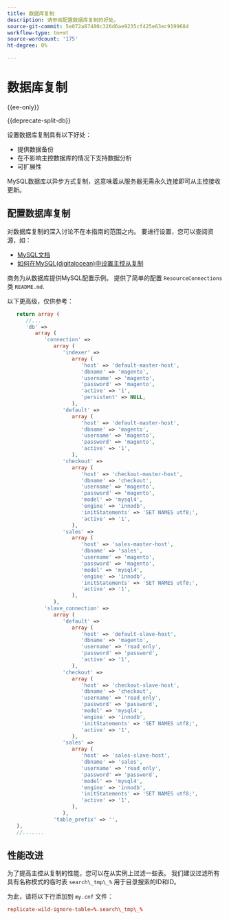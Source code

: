 ```yaml
---
title: 数据库复制
description: 请参阅配置数据库复制的好处。
source-git-commit: 5e072a87480c326d6ae9235cf425e63ec9199684
workflow-type: tm+mt
source-wordcount: '175'
ht-degree: 0%

---
```



# 数据库复制

{{ee-only}}

{{deprecate-split-db}}

设置数据库复制具有以下好处：

- 提供数据备份
- 在不影响主控数据库的情况下支持数据分析
- 可扩展性

MySQL数据库以异步方式复制，这意味着从服务器无需永久连接即可从主控接收更新。

## 配置数据库复制

对数据库复制的深入讨论不在本指南的范围之内。 要进行设置，您可以查阅资源，如：

- [MySQL文档](https://dev.mysql.com/doc/refman/5.6/en/replication.html)
- [如何在MySQL(digitalocean)中设置主控从复制](https://www.digitalocean.com/community/tutorials/how-to-set-up-replication-in-mysql)

商务为从数据库提供MySQL配置示例。 提供了简单的配置 `ResourceConnections` 类 `README.md`.

以下更高级，仅供参考：

```php
   return array (
      //...
      'db' =>
         array (
            'connection' =>
               array (
                  'indexer' =>
                     array (
                        'host' => 'default-master-host',
                        'dbname' => 'magento',
                        'username' => 'magento',
                        'password' => 'magento',
                        'active' => '1',
                        'persistent' => NULL,
                     ),
                  'default' =>
                     array (
                        'host' => 'default-master-host',
                        'dbname' => 'magento',
                        'username' => 'magento',
                        'password' => 'magento',
                        'active' => '1',
                     ),
                  'checkout' =>
                     array (
                        'host' => 'checkout-master-host',
                        'dbname' => 'checkout',
                        'username' => 'magento',
                        'password' => 'magento',
                        'model' => 'mysql4',
                        'engine' => 'innodb',
                        'initStatements' => 'SET NAMES utf8;',
                        'active' => '1',
                     ),
                  'sales' =>
                     array (
                        'host' => 'sales-master-host',
                        'dbname' => 'sales',
                        'username' => 'magento',
                        'password' => 'magento',
                        'model' => 'mysql4',
                        'engine' => 'innodb',
                        'initStatements' => 'SET NAMES utf8;',
                        'active' => '1',
                     ),
               ),
            'slave_connection' =>
               array (
                  'default' =>
                     array (
                        'host' => 'default-slave-host',
                        'dbname' => 'magento',
                        'username' => 'read_only',
                        'password' => 'password',
                        'active' => '1',
                     ),
                  'checkout' =>
                     array (
                        'host' => 'checkout-slave-host',
                        'dbname' => 'checkout',
                        'username' => 'read_only',
                        'password' => 'password',
                        'model' => 'mysql4',
                        'engine' => 'innodb',
                        'initStatements' => 'SET NAMES utf8;',
                        'active' => '1',
                     ),
                  'sales' =>
                     array (
                        'host' => 'sales-slave-host',
                        'dbname' => 'sales',
                        'username' => 'read_only',
                        'password' => 'password',
                        'model' => 'mysql4',
                        'engine' => 'innodb',
                        'initStatements' => 'SET NAMES utf8;',
                        'active' => '1',
                     ),
                  ),
               'table_prefix' => '',
   ),
   //.......
```

## 性能改进

为了提高主控从复制的性能，您可以在从实例上过滤一些表。 我们建议过滤所有具有名称模式的临时表 `search\_tmp\_%` 用于目录搜索的ID和ID。

为此，请将以下行添加到 `my.cnf` 文件：

```conf
replicate-wild-ignore-table=%.search\_tmp\_%
```
